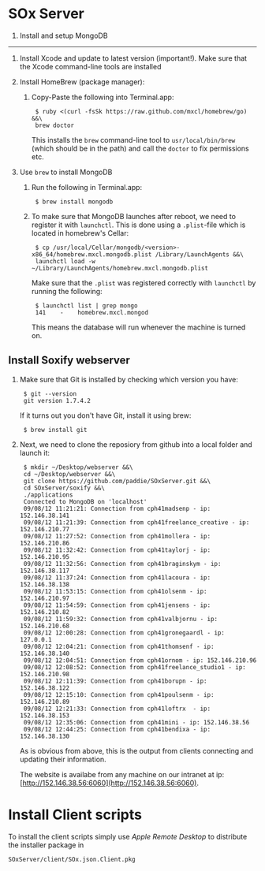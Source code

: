 SOx Server
=======================================

1. Install and setup MongoDB
----------------------------
1. Install Xcode and update to latest version (important!). Make sure that the Xcode command-line tools are installed
2. Install HomeBrew (package manager):
    1. Copy-Paste the following into Terminal.app:

            $ ruby <(curl -fsSk https://raw.github.com/mxcl/homebrew/go) &&\
            brew doctor

        This installs the `brew` command-line tool to `usr/local/bin/brew` (which should be in the path) and call the `doctor` to fix permissions etc.

3. Use `brew` to install MongoDB
    1. Run the following in Terminal.app:

            $ brew install mongodb

    2. To make sure that MongoDB launches after reboot, we need to register it with `launchctl`. This is done using a `.plist`-file which is located in homebrew's Cellar:
        
            $ cp /usr/local/Cellar/mongodb/<version>-x86_64/homebrew.mxcl.mongodb.plist /Library/LaunchAgents &&\
            launchctl load -w ~/Library/LaunchAgents/homebrew.mxcl.mongodb.plist
            
        Make sure that the `.plist` was registered correctly with `launchctl` by running the following:

            $ launchctl list | grep mongo
            141    -    homebrew.mxcl.mongod

        This means the database will run whenever the machine is turned on.

Install Soxify webserver
------------------------
1. Make sure that Git is installed by checking which version you have:

        $ git --version
        git version 1.7.4.2

    If it turns out you don't have Git, install it using brew:

        $ brew install git

2. Next, we need to clone the reposiory from github into a local folder and launch it:

        $ mkdir ~/Desktop/webserver &&\
        cd ~/Desktop/webserver &&\
        git clone https://github.com/paddie/SOxServer.git &&\
        cd SOxServer/soxify &&\
        ./applications
        Connected to MongoDB on 'localhost'
        09/08/12 11:21:21: Connection from cph41madsenp - ip: 152.146.38.141
        09/08/12 11:21:39: Connection from cph41freelance_creative - ip: 152.146.210.77
        09/08/12 11:27:52: Connection from cph41mollera - ip: 152.146.210.86
        09/08/12 11:32:42: Connection from cph41taylorj - ip: 152.146.210.95
        09/08/12 11:32:56: Connection from cph41braginskym - ip: 152.146.38.117
        09/08/12 11:37:24: Connection from cph41lacoura - ip: 152.146.38.138
        09/08/12 11:53:15: Connection from cph41olsenm - ip: 152.146.210.97
        09/08/12 11:54:59: Connection from cph41jensens - ip: 152.146.210.82
        09/08/12 11:59:32: Connection from cph41valbjornu - ip: 152.146.210.68
        09/08/12 12:00:28: Connection from cph41gronegaardl - ip: 127.0.0.1
        09/08/12 12:04:21: Connection from cph41thomsenf - ip: 152.146.38.140
        09/08/12 12:04:51: Connection from cph41ornom - ip: 152.146.210.96
        09/08/12 12:08:52: Connection from cph41freelance_studio1 - ip: 152.146.210.98
        09/08/12 12:11:39: Connection from cph41borupn - ip: 152.146.38.122
        09/08/12 12:15:10: Connection from cph41poulsenm - ip: 152.146.210.89
        09/08/12 12:21:33: Connection from cph41loftrx  - ip: 152.146.38.153
        09/08/12 12:35:06: Connection from cph41mini - ip: 152.146.38.56
        09/08/12 12:44:25: Connection from cph41bendixa - ip: 152.146.38.130

    As is obvious from above, this is the output from clients connecting and updating their information.

    The website is availabe from any machine on our intranet at ip: [http://152.146.38.56:6060](http://152.146.38.56:6060).

Install Client scripts
======================
To install the client scripts simply use *Apple Remote Desktop* to distribute the installer package in

    SOxServer/client/SOx.json.Client.pkg

